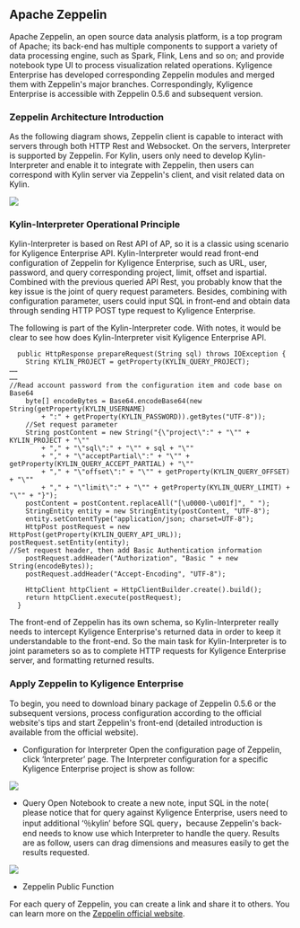 ## Apache Zeppelin

Apache Zeppelin, an open source data analysis platform, is a top program of Apache; its back-end has multiple components to support a variety of data processing engine, such as Spark, Flink, Lens and so on; and provide notebook type UI to process visualization related operations. Kyligence Enterprise has developed  corresponding Zeppelin modules and merged them with Zeppelin's major branches. Correspondingly, Kyligence Enterprise is accessible with Zeppelin 0.5.6 and subsequent version.

### Zeppelin Architecture Introduction
As the following diagram shows, Zeppelin client is capable to interact with servers through both HTTP Rest and Websocket. On the servers, Interpreter is supported by Zeppelin. For Kylin, users only need to develop Kylin-Interpreter and enable it to integrate with Zeppelin, then users can correspond with Kylin server via Zeppelin's client, and visit related data on Kylin.

![](../images/zeppelin/zeppelin_arc.png)

### Kylin-Interpreter Operational Principle
Kylin-Interpreter is based on Rest API of AP, so it is a classic using scenario for Kyligence Enterprise API. Kylin-Interpreter would read front-end configuration of Zeppelin for Kyligence Enterprise, such as URL, user, password, and  query corresponding project, limit, offset and ispartial. Combined with the previous queried API Rest, you probably know that the key issue is the joint of query request parameters. Besides, combining with configuration parameter, users could input SQL in front-end and obtain data through sending HTTP POST type request to Kyligence Enterprise. 

The following is part of the Kylin-Interpreter code. With notes, it would be clear to see how does Kylin-Interpreter visit Kyligence Enterprise API. 

```
  public HttpResponse prepareRequest(String sql) throws IOException {
    String KYLIN_PROJECT = getProperty(KYLIN_QUERY_PROJECT);
……
……
//Read account password from the configuration item and code base on Base64 
    byte[] encodeBytes = Base64.encodeBase64(new String(getProperty(KYLIN_USERNAME)
        + ":" + getProperty(KYLIN_PASSWORD)).getBytes("UTF-8"));
    //Set request parameter
    String postContent = new String("{\"project\":" + "\"" + KYLIN_PROJECT + "\""
        + "," + "\"sql\":" + "\"" + sql + "\""
        + "," + "\"acceptPartial\":" + "\"" + getProperty(KYLIN_QUERY_ACCEPT_PARTIAL) + "\""
        + "," + "\"offset\":" + "\"" + getProperty(KYLIN_QUERY_OFFSET) + "\""
        + "," + "\"limit\":" + "\"" + getProperty(KYLIN_QUERY_LIMIT) + "\"" + "}");
    postContent = postContent.replaceAll("[\u0000-\u001f]", " ");
    StringEntity entity = new StringEntity(postContent, "UTF-8");
    entity.setContentType("application/json; charset=UTF-8");
    HttpPost postRequest = new HttpPost(getProperty(KYLIN_QUERY_API_URL));
postRequest.setEntity(entity);
//Set request header, then add Basic Authentication information
    postRequest.addHeader("Authorization", "Basic " + new String(encodeBytes));
    postRequest.addHeader("Accept-Encoding", "UTF-8");

    HttpClient httpClient = HttpClientBuilder.create().build();
    return httpClient.execute(postRequest);
  }
```

The front-end of Zeppelin has its own schema, so Kylin-Interpreter really needs to intercept Kyligence Enterprise's returned data in order to keep it understandable to the front-end. So the main task for Kylin-Interpreter is to joint parameters so as to complete HTTP requests for Kyligence Enterprise server, and formatting returned results.

### Apply Zeppelin to Kyligence Enterprise

To begin, you need to download binary package of Zeppelin 0.5.6 or the subsequent versions, process configuration according to the official website's tips and start Zeppelin's front-end (detailed introduction is available from the official website).

* Configuration for Interpreter
  Open the configuration page of Zeppelin,  click ‘Interpreter’ page. The Interpreter configuration for a specific Kyligence Enterprise project is show as follow:

![](../images/zeppelin/zeppelin_config.png)

* Query
  Open Notebook to create a new note, input SQL in the note( please notice that for query against Kyligence Enterprise, users need to input additional ‘％kylin’ before SQL query，because Zeppelin's back-end needs to know use which Interpreter to handle the query. Results are as follow, users can drag dimensions and measures easily to get the results requested. 

![](../images/zeppelin/zeppelin_query.png)

* Zeppelin Public Function

For each query of Zeppelin, you can create a link and share it to others. 
You can learn more on the [Zeppelin official website]( http://zeppelin.apache.org/).
